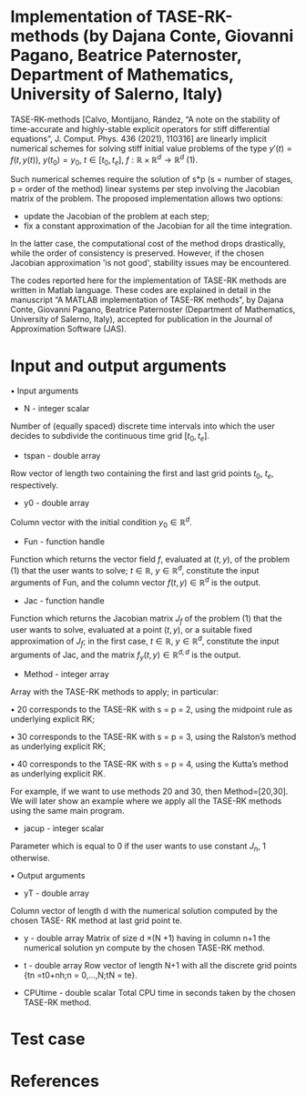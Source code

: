 # Implementation of TASE-RK-methods (by Dajana Conte, Giovanni Pagano, Beatrice Paternoster, Department of Mathematics, University of Salerno, Italy) 
TASE-RK-methods [Calvo, Montijano, Rández, “A note on the stability of time-accurate and highly-stable explicit operators for stiff differential equations”, J. Comput. Phys. 436 (2021), 110316] are linearly implicit numerical schemes for solving stiff initial value problems of the type $y'(t)=f(t,y(t))$,  $y(t_0)=y_0$, $t \in [t_0,t_e]$, $f:\mathbb{R}\times \mathbb{R}^d \rightarrow \mathbb{R}^d$ (1).

Such numerical schemes require the solution of s*p (s = number of stages, p = order of the method) linear systems per step involving the Jacobian matrix of the problem. The proposed implementation allows two options:
- update the Jacobian of the problem at each step;
- fix a constant approximation of the Jacobian for all the time integration.

In the latter case, the computational cost of the method drops drastically, while the order of consistency is preserved. However, if the chosen Jacobian approximation 'is not good', stability issues may be encountered.

The codes reported here for the implementation of TASE-RK methods are written in Matlab language. 
These codes are explained in detail in the manuscript “A MATLAB implementation of TASE-RK methods”, by Dajana Conte, Giovanni Pagano, Beatrice Paternoster (Department of Mathematics, University of Salerno, Italy), accepted for publication in the Journal of Approximation Software (JAS).

# Input and output arguments

• Input arguments

- N - integer scalar

Number of (equally spaced) discrete time intervals into which the user decides to subdivide the continuous time grid $[t_0,t_e]$.

- tspan - double array

Row vector of length two containing the first and last grid points $t_0$, $t_e$, respectively.

- y0 - double array

Column vector with the initial condition $y_0 \in \mathbb{R}^d$.

- Fun - function handle

Function which returns the vector field $f$, evaluated at $(t,y)$, of the problem (1) that the user wants to solve; $t \in  \mathbb{R}$, $y \in  \mathbb{R}^d$, constitute the input arguments of Fun, and the column vector $f(t,y) \in  \mathbb{R}^d$ is the output.

- Jac - function handle

Function which returns the Jacobian matrix $J_f$ of the problem (1) that the user wants to solve, evaluated at a point $(t,y)$, or a suitable fixed approximation of $J_f$; in the first case, $t \in \mathbb{R}$, $y \in \mathbb{R}^d$, constitute the input arguments of Jac, and the matrix $f_y(t,y) \in \mathbb{R}^{d,d}$ is the output.

- Method - integer array

Array with the TASE-RK methods to apply; in particular:

• 20 corresponds to the TASE-RK with s = p = 2, using the midpoint rule as underlying explicit RK;

• 30 corresponds to the TASE-RK with s = p = 3, using the Ralston’s method as underlying explicit RK;

• 40 corresponds to the TASE-RK with s = p = 4, using the Kutta’s method as underlying explicit RK.

For example, if we want to use methods 20 and 30, then Method=[20,30]. We will later show an example where we apply all the TASE-RK methods using the same main
program.

- jacup - integer scalar
  
Parameter which is equal to 0 if the user wants to use constant $J_n$, 1 otherwise.

• Output arguments

- yT - double array

Column vector of length d with the numerical solution computed by the chosen TASE-
RK method at last grid point te.

- y - double array
Matrix of size d ×(N +1) having in column n+1 the numerical solution yn compute by
the chosen TASE-RK method.

- t - double array
Row vector of length N+1 with all the discrete grid points {tn =t0+nh;n = 0,...,N;tN =
te}.

- CPUtime - double scalar
Total CPU time in seconds taken by the chosen TASE-RK method.

# Test case

# References

